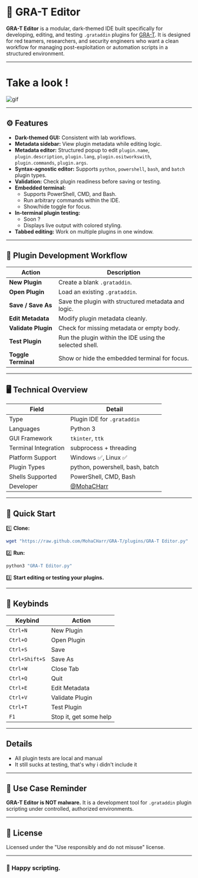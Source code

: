 # 🐐 GRA-T Editor

**GRA-T Editor** is a modular, dark-themed IDE built specifically for developing, editing, and testing `.grataddin` plugins for [GRA-T](https://github.com/your-grat-repo). It is designed for red teamers, researchers, and security engineers who want a clean workflow for managing post-exploitation or automation scripts in a structured environment.

---
# Take a look !
![gif](./screen1_recording.gif)

---

## ⚙️ Features

- **Dark-themed GUI:** Consistent with lab workflows.
- **Metadata sidebar:** View plugin metadata while editing logic.
- **Metadata editor:** Structured popup to edit `plugin.name`, `plugin.description`, `plugin.lang`, `plugin.ositworkswith`, `plugin.commands`, `plugin.args`.
- **Syntax-agnostic editor:** Supports `python`, `powershell`, `bash`, and `batch` plugin types.
- **Validation:** Check plugin readiness before saving or testing.
- **Embedded terminal:**
  - Supports PowerShell, CMD, and Bash.
  - Run arbitrary commands within the IDE.
  - Show/hide toggle for focus.
- **In-terminal plugin testing:**
  - Soon ?
  - Displays live output with colored styling.
- **Tabbed editing:** Work on multiple plugins in one window.

---

## 🧩 Plugin Development Workflow

| Action | Description |
|--------|-------------|
| **New Plugin** | Create a blank `.grataddin`. |
| **Open Plugin** | Load an existing `.grataddin`. |
| **Save / Save As** | Save the plugin with structured metadata and logic. |
| **Edit Metadata** | Modify plugin metadata cleanly. |
| **Validate Plugin** | Check for missing metadata or empty body. |
| **Test Plugin** | Run the plugin within the IDE using the selected shell. |
| **Toggle Terminal** | Show or hide the embedded terminal for focus. |

---

## 🖥️ Technical Overview

| Field | Detail |
|-------|--------|
| Type | Plugin IDE for `.grataddin` |
| Languages | Python 3 |
| GUI Framework | `tkinter`, `ttk` |
| Terminal Integration | subprocess + threading |
| Platform Support | Windows ✅, Linux ✅ |
| Plugin Types | python, powershell, bash, batch |
| Shells Supported | PowerShell, CMD, Bash |
| Developer | [@MohaCHarr](https://github.com/MohaCHarr) |

---

## 🚀 Quick Start

1️⃣ **Clone:**
```bash
wget "https://raw.github.com/MohaCHarr/GRA-T/plugins/GRA-T Editor.py"
````

2️⃣ **Run:**

```bash
python3 "GRA-T Editor.py"
```

3️⃣ **Start editing or testing your plugins.**

---

## 🎹 Keybinds

| Keybind        | Action          |
| -------------- | --------------- |
| `Ctrl+N`       | New Plugin      |
| `Ctrl+O`       | Open Plugin     |
| `Ctrl+S`       | Save            |
| `Ctrl+Shift+S` | Save As         |
| `Ctrl+W`       | Close Tab       |
| `Ctrl+Q`       | Quit            |
| `Ctrl+E`       | Edit Metadata   |
| `Ctrl+V`       | Validate Plugin |
| `Ctrl+T`       | Test Plugin     |
| `F1`           | Stop it, get some help |

---

## Details

* All plugin tests are local and manual
* It still sucks at testing, that's why i didn't include it

---

## 🚧 Use Case Reminder

**GRA-T Editor is NOT malware.**
It is a development tool for `.grataddin` plugin scripting under controlled, authorized environments.

---

## 📄 License

Licensed under the "Use responsibly and do not misuse" license.

---

### 🐐 **Happy scripting.**
